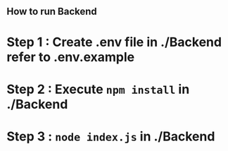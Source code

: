 ## How to run Backend

# Step 1 : Create .env file in  ./Backend refer to .env.example

# Step 2 : Execute ```npm install``` in ./Backend

# Step 3 : ```node index.js``` in ./Backend

